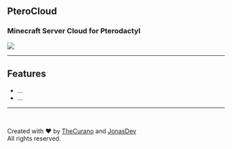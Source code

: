 ## PteroCloud
### Minecraft Server Cloud for Pterodactyl
<img src="https://cdn.discordapp.com/attachments/983058255821537351/983315894962913280/unknown.png">

<hr>

## Features
- ...
- ...

<hr><br>

Created with ❤ by [TheCurano](https://github.com/TheCurano) and [JonasDev](https://github.com/JonasDevDE)<br>
All rights reserved.